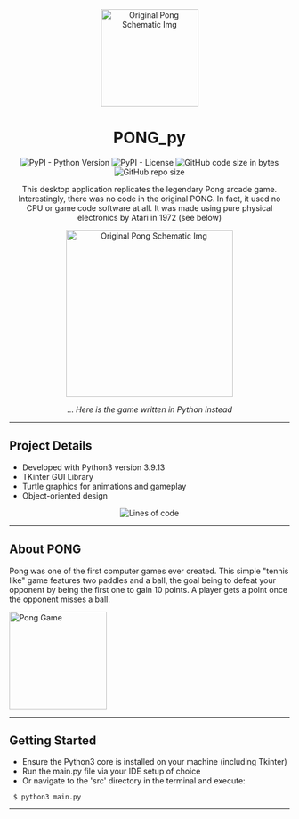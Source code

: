<div align="center">

<img src="https://i.imgur.com/8l58nXx.png"
     alt="Original Pong Schematic Img"
     style="height: 175px; margin-top: 10px" />

# PONG_py

![PyPI - Python Version](https://img.shields.io/pypi/pyversions/p?style=plastic)
![PyPI - License](https://img.shields.io/pypi/l/Turtle?style=plastic)
![GitHub code size in bytes](https://img.shields.io/github/languages/code-size/grigsby9/PONG_py?style=plastic)
![GitHub repo size](https://img.shields.io/github/repo-size/grigsby9/PONG_py?style=plastic)

This desktop application replicates the legendary Pong arcade game. Interestingly, there was no code in the original PONG. In fact, it used no CPU or game code software at all. It was made using pure physical electronics by Atari in 1972 (see below)

<img src="https://i.redd.it/kxks306cu9y81.jpg"
     alt="Original Pong Schematic Img"
     style="height: 300px" />

... _Here is the game written in Python instead_

</div>

---

## Project Details

- Developed with Python3 version 3.9.13
- TKinter GUI Library
- Turtle graphics for animations and gameplay
- Object-oriented design

<div align="center">

![Lines of code](https://img.shields.io/tokei/lines/github/grigsby9/PONG_py?style=plastic)

</div>

---

## About PONG

Pong was one of the first computer games ever created. This simple "tennis like" game features two paddles and a ball, the goal being to defeat your opponent by being the first one to gain 10 points. A player gets a point once the opponent misses a ball.

<img src="https://c.tenor.com/2gyJVMt_L6wAAAAC/pong-video-game.gif" height="175" alt="Pong Game" />

---

## Getting Started

- Ensure the Python3 core is installed on your machine (including Tkinter)
- Run the main.py file via your IDE setup of choice
- Or navigate to the 'src' directory in the terminal and execute:

```
 $ python3 main.py
```

---
